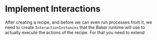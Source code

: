 # Implement Interactions

After creating a recipe, and before we can even run processes from it, we need to create `InteractionInstances` that the
Baker runtime will use to actually execute the actions of the recipe. For that you need to extend 